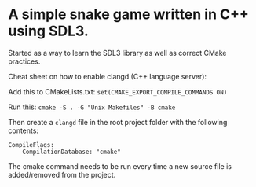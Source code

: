 # A simple snake game written in C++ using SDL3.

Started as a way to learn the SDL3 library as well as correct CMake practices.

Cheat sheet on how to enable clangd (C++ language server):

Add this to CMakeLists.txt:
`set(CMAKE_EXPORT_COMPILE_COMMANDS ON)`

Run this:
`cmake -S . -G "Unix Makefiles" -B cmake`

Then create a `clangd` file in the root project folder with the following contents:
```
CompileFlags:
    CompilationDatabase: "cmake"
```

The cmake command needs to be run every time a new source file is added/removed from the project.
